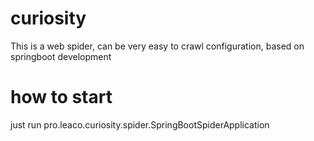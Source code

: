 # curiosity
This is a web spider, can be very easy to crawl configuration, based on springboot development

# how to start
just run pro.leaco.curiosity.spider.SpringBootSpiderApplication 
